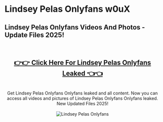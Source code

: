 # Lindsey Pelas Onlyfans w0uX

<h2>Lindsey Pelas Onlyfans Videos And Photos - Update Files 2025!</h2>
<br>
<div align="center">
<h2><a href="https://213.232.235.80/live/video.php?q=lindsey-pelas-onlyfans" rel="nofollow">👉👉 Click Here For Lindsey Pelas Onlyfans Leaked 👈👈</a></h2>

<br>
Get Lindsey Pelas Onlyfans Onlyfans leaked and all content. Now you can access all videos and pictures of Lindsey Pelas Onlyfans Onlyfans leaked. New Updated Files 2025!
<br>
<br>
<a href="https://213.232.235.80/live/video.php?q=lindsey-pelas-onlyfans" rel="nofollow" data-target="animated-image.originalLink"><img src="https://i.imgur.com/dJHk4Zq.gif" alt="Lindsey Pelas Onlyfans" style="max-width: 100%; display: inline-block;" data-target="animated-image.originalImage"></a>
</div>
<br>